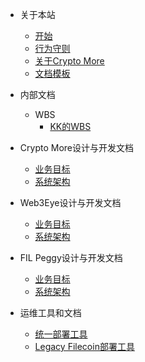 - 关于本站

  - [开始](zh-cn/QuickStart.md)
  - [行为守则](zh-cn/CodeOfConduct.md)
  - [关于Crypto More](zh-cn/AboutCryptoMore.md)
  - [文档模板](zh-cn/DocumentTemplate.md)

- 内部文档

  - WBS
    - [KK的WBS](zh-cn/internal/KikakkzWBS.md)

- Crypto More设计与开发文档

  - [业务目标](zh-cn/saas/ProductTarget.md)
  - [系统架构](zh-cn/saas/SystemArchitecture.md)

- Web3Eye设计与开发文档

  - [业务目标](zh-cn/web3eye/ProductTarget.md)
  - [系统架构](zh-cn/web3eye/SystemArchitecture.md)

- FIL Peggy设计与开发文档

  - [业务目标](zh-cn/peggy/ProductTarget.md)
  - [系统架构](zh-cn/peggy/SystemArchitecture.md)

- 运维工具和文档
  - [统一部署工具](https://github.com/NpoolPlatform/easy-deploy.git)
  - [Legacy Filecoin部署工具](https://github.com/NpoolFilecoin/fbm.git)
